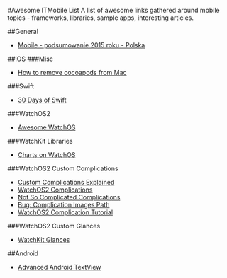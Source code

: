 #Awesome ITMobile List
A list of awesome links gathered around mobile topics - frameworks, libraries, sample apps, interesting articles.

##General
- [Mobile - podsumowanie 2015 roku - Polska](http://jestem.mobi/2016/02/mobile-podsumowanie-2015-roku-polska/)

##iOS
###Misc
- [How to remove cocoapods from Mac](http://superuser.com/a/686319)

###Swift
- [30 Days of Swift](https://github.com/allenwong/30DaysofSwift)

###WatchOS2
- [Awesome WatchOS](https://github.com/yenchenlin1994/awesome-watchos)

###WatchKit Libraries
- [Charts on WatchOS](https://github.com/yasuoza/YOChartImageKit)

###WatchOS2 Custom Complications
- [Custom Complications Explained](http://www.imore.com/custom-complications-watchos-2-explained)
- [WatchOS2 Complications](https://www.bignerdranch.com/blog/watchkit-2-complications/)
- [Not So Complicated Complications](http://macoscope.com/blog/the-not-so-complicated-complications/)
- [Bug: Complication Images Path](https://forums.developer.apple.com/thread/7426)
- [WatchOS2 Complication Tutorial](http://www.techotopia.com/index.php/A_watchOS_2_Complication_Tutorial)

###WatchOS2 Custom Glances
- [WatchKit Glances](https://www.natashatherobot.com/watchkit-glances/)


##Android
- [Advanced Android TextView](http://chiuki.github.io/advanced-android-textview/#/)